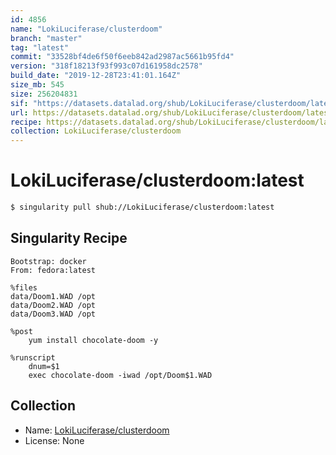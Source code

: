 ```yaml
---
id: 4856
name: "LokiLuciferase/clusterdoom"
branch: "master"
tag: "latest"
commit: "33528bf4de6f50f6eeb842ad2987ac5661b95fd4"
version: "318f18213f93f993c07d161958dc2578"
build_date: "2019-12-28T23:41:01.164Z"
size_mb: 545
size: 256204831
sif: "https://datasets.datalad.org/shub/LokiLuciferase/clusterdoom/latest/2019-12-28-33528bf4-318f1821/318f18213f93f993c07d161958dc2578.simg"
url: https://datasets.datalad.org/shub/LokiLuciferase/clusterdoom/latest/2019-12-28-33528bf4-318f1821/
recipe: https://datasets.datalad.org/shub/LokiLuciferase/clusterdoom/latest/2019-12-28-33528bf4-318f1821/Singularity
collection: LokiLuciferase/clusterdoom
---
```


# LokiLuciferase/clusterdoom:latest

```bash
$ singularity pull shub://LokiLuciferase/clusterdoom:latest
```

## Singularity Recipe

```singularity
Bootstrap: docker
From: fedora:latest

%files
data/Doom1.WAD /opt
data/Doom2.WAD /opt
data/Doom3.WAD /opt

%post
    yum install chocolate-doom -y

%runscript
    dnum=$1
    exec chocolate-doom -iwad /opt/Doom$1.WAD
```

## Collection

 - Name: [LokiLuciferase/clusterdoom](https://github.com/LokiLuciferase/clusterdoom)
 - License: None

